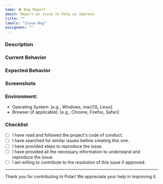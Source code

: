 ```yaml
---
name: 🪲 Bug Report
about: Report an issue to help us improve
title: ""
labels: "Issue-Bug"
assignees: ""
---
```


### Description

<!-- A brief description with a link to the page on the site where you found the issue. -->

### Current Behavior

<!-- A brief description of the current behavior of the issue. -->

### Expected Behavior

<!-- A brief description of what you expected to happen. -->

### Screenshots

<!-- Add screenshots, if applicable, to help explain your problem. -->

### Environment:

-   Operating System: [e.g., Windows, macOS, Linux]
-   Browser (if applicable): [e.g., Chrome, Firefox, Safari]

### Checklist

-   [ ] I have read and followed the project's code of conduct.
-   [ ] I have searched for similar issues before creating this one.
-   [ ] I have provided steps to reproduce the issue.
-   [ ] I have provided all the necessary information to understand and reproduce the issue.
-   [ ] I am willing to contribute to the resolution of this issue if approved.

---

Thank you for contributing to Polar! We appreciate your help in improving it.